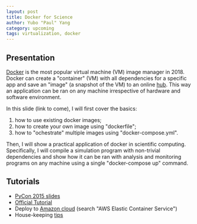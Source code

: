 ```yaml
---
layout: post
title: Docker for Science
author: Yubo "Paul" Yang
category: upcoming
tags: virtualization, docker
---
```


## Presentation

[Docker][docker] is the most popular virtual machine (VM) image manager in 2018.
Docker can create a "container" (VM) with all dependencies for a specific app
and save an "image" (a snapshot of the VM) to an online [hub][hub].
This way an application can be ran on any machine irrespective of hardware and
software environment.

In this slide (link to come), I will first cover the basics:
  1. how to use existing docker images;
  2. how to create your own image using "dockerfile";
  3. how to "ochestrate" multiple images using "docker-compose.yml".

Then, I will show a practical application of docker in scientific computing.
Specifically, I will compile a simulation program with non-trivial dependencies
and show how it can be ran with analysis and monitoring programs on any machine
using a single "docker-compose up" command.

## Tutorials
  
  - [PyCon 2015 slides][pycon]
  - [Official Tutorial][official]
  - Deploy to [Amazon cloud][aws] (search "AWS Elastic Container Service")
  - House-keeping [tips][clean]

[docker]: https://www.docker.com
[hub]: https://hub.docker.com
[pycon]: https://us.pycon.org/2016/site_media/media/tutorial_handouts/DockerSlides.pdf
[official]: https://docs.docker.com/samples/#tutorial-labs
[aws]: https://docker-curriculum.com/
[clean]:https://cntnr.io/whats-eating-my-disk-docker-system-commands-explained-d778178f96f1
